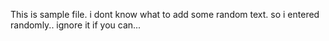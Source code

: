 This is sample file.
i dont know what to add some random text.
so i entered randomly..
ignore it if you can...
